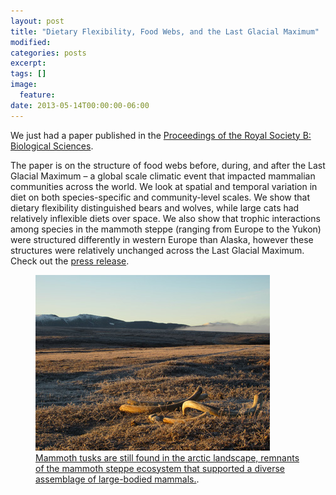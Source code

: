 ```yaml
---
layout: post
title: "Dietary Flexibility, Food Webs, and the Last Glacial Maximum"
modified:
categories: posts
excerpt:
tags: []
image:
  feature:
date: 2013-05-14T00:00:00-06:00
---
```


We just had a paper published in the [Proceedings of the Royal Society B: Biological Sciences](http://rspb.royalsocietypublishing.org/content/280/1762/20130239.short?rss=1).

The paper is on the structure of food webs before, during, and after the Last Glacial Maximum – a global scale climatic event that impacted mammalian communities across the world. We look at spatial and temporal variation in diet on both species-specific and community-level scales. We show that dietary flexibility distinguished bears and wolves, while large cats had relatively inflexible diets over space. We also show that trophic interactions among species in the mammoth steppe (ranging from Europe to the Yukon) were structured differently in western Europe than Alaska, however these structures were relatively unchanged across the Last Glacial Maximum.  Check out the [press release](http://news.ucsc.edu/2013/05/mammoth-steppe.html).

<figure>
	<a href="/images/mammoth.jpg"><img src="/images/mammoth.jpg"></a>
	<figcaption><a href="/images/mammoth.jpg" title="Mammoth tusks are still found in the arctic landscape, remnants of the mammoth steppe ecosystem that supported a diverse assemblage of large-bodied mammals.">Mammoth tusks are still found in the arctic landscape, remnants of the mammoth steppe ecosystem that supported a diverse assemblage of large-bodied mammals.</a>.</figcaption>
</figure>
